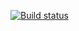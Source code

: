 [![Build status](https://ci.appveyor.com/api/projects/status/l724xvjb9sirecdh?svg=true)](https://ci.appveyor.com/project/MakinFantasy/dnd)
